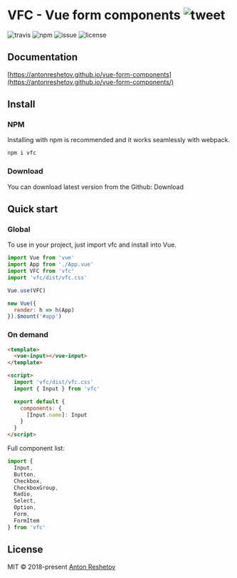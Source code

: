 # VFC - Vue form components ![tweet](https://img.shields.io/twitter/url/https/github.com/antonreshetov/vue-form-components.svg?style=social)

![travis](https://img.shields.io/travis/antonreshetov/vue-form-components.svg)
![npm](https://img.shields.io/npm/v/vfc.svg)
![issue](https://img.shields.io/github/issues/antonreshetov/vue-form-components.svg)
![license](https://img.shields.io/github/license/antonreshetov/vue-form-components.svg)

## Documentation

[https://antonreshetov.github.io/vue-form-components](https://antonreshetov.github.io/vue-form-components/)

## Install

### NPM

Installing with npm is recommended and it works seamlessly with webpack.

```js
npm i vfc
```

### Download

You can download latest version from the Github: Download

## Quick start

### Global

To use in your project, just import vfc and install into Vue.

```js
import Vue from 'vue'
import App from './App.vue'
import VFC from 'vfc'
import 'vfc/dist/vfc.css'

Vue.use(VFC)

new Vue({
  render: h => h(App)
}).$mount('#app')
```

### On demand

```html
<template>
  <vue-input></vue-input>
</template>

<script>
  import 'vfc/dist/vfc.css'
  import { Input } from 'vfc'

  export default {
    components: {
      [Input.name]: Input
    }
  }
</script>
```

Full component list:

```js
import {
  Input,
  Button,
  Checkbox,
  CheckboxGroup,
  Radio,
  Select,
  Option,
  Form,
  FormItem
} from 'vfc'
```

## License

MIT © 2018-present [Anton Reshetov](http://antonreshetov.com)
